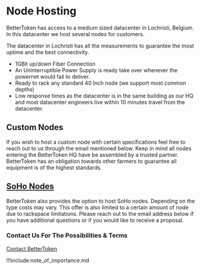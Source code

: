 # Node Hosting

BetterToken has access to a medium sized datacenter in Lochristi, Belgium.
In this datacenter we host several nodes for customers.

The datacenter in Lochristi has all the measurements to guarantee the most uptime and the best connectivity.

- 1GBit up/down Fiber Connection
- An Uninterruptible Power Supply is ready take over whenever the powernet would fail to deliver.
- Ready to rack any standard 40 Inch node (we support most common depths)
- Low response times as the datacenter is in the same building as our HQ and most datacenter engineers live within 10 minutes travel from the datacenter.

## Custom Nodes

If you wish to host a custom node with certain specifications feel free to reach out to us through the email mentioned below. Keep in mind all nodes entering the BetterToken HQ have be assembled by a trusted partner. BetterToken has an obligation towards other farmers to guarantee all equipment is of the highest standards. 

## [SoHo Nodes](soho_nodes)
BetterToken also provides the option to host SoHo nodes. Depending on the type costs may vary. 
This offer is also limited to a certain amount of node due to rackspace limitations.
Please reach out to the email address below if you have additional questions or if you would like to receive a proposal.

### Contact Us For The Possibilities & Terms

[Contact BetterToken](mailto:info@bettertoken.com)

!!!include:note_of_importance.md